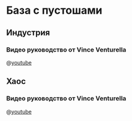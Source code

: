 # База с пустошами

## Индустрия

### Видео руководство от Vince Venturella

@[youtube](https://youtu.be/Kk6f10Djtoo?si=xBLHEpLyfeZx60nq)

## Хаос

### Видео руководство от Vince Venturella

@[youtube](https://youtu.be/PD8_tQVq9-w?si=iXr0g5ukWbO3XrrG)
